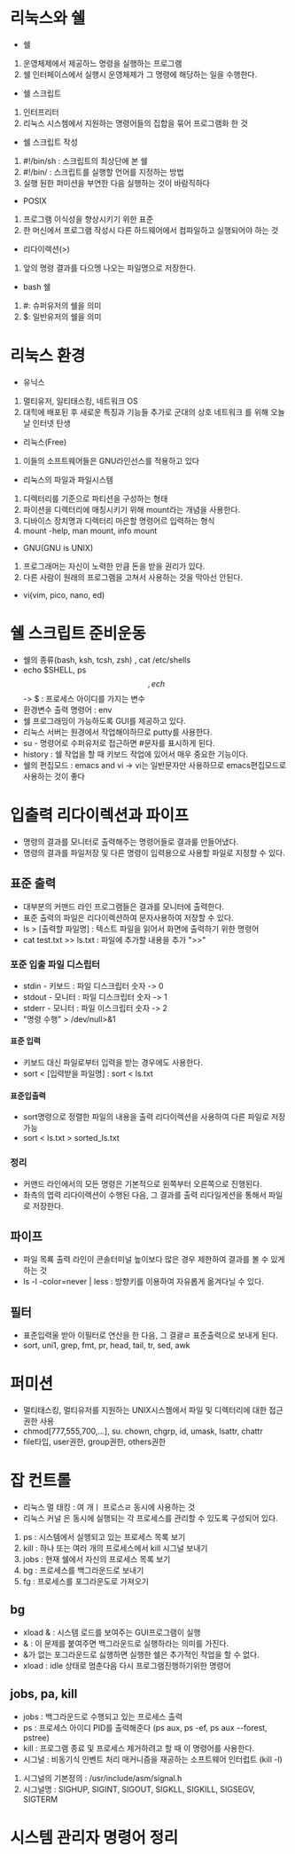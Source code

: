 # 리눅스와 쉘

- 쉘

1. 운영체제에서 제공하느 명령을 실행하는 프로그램
2. 쉘 인터페이스에서 실행시 운영체제가 그 명령에 해당하는 일을 수행한다. 

- 쉘 스크립트

1. 인터프리터
2. 리눅스 시스쳄에서 지원하는 명령어들의 집합을 묶어 프로그램화 한 것

- 쉘 스크립트 작성

1. #!/bin/sh :  스크립트의 최상단에 본 쉘
2. #!/bin/<namwe> : 스크립트를 실행할 언어를 지정하는 방법
3. 실행 둰한 퍼미션을 부연한 다음 실행하는 것이 바람직하다

- POSIX 

1. 프로그램 이식성을 향상시키기 위한 표준
2. 한 머신에서 프로그램 작성시 다른 하드웨어에서 컴파일하고 실행되어야 하는 것

- 리다이렉션(>)

1. 앞의 명령 결과를 다으멩 나오는 파일명으로 저장한다.

- bash 쉘  

1. #: 슈퍼유저의 쉘을 의미
2. $: 일반유저의 쉘을 의미

# 리눅스 환경

- 유닉스

1. 멀티유저, 일티태스킹, 네트워크 OS
2. 대힉에 배포된 후 새로운 특징과 기능들 추가로 군대의 상호 네트워크 를 위해 오늘날 인터넷 탄생

- 리눅스(Free)

1. 이들의 소프트웨어들은 GNU라인선스를 적용하고 있다

- 리눅스의 파일과 파일시스템

1. 디렉터리를 기준으로 파티션을 구성하는 형태
2. 파이션을 디렉터리에 매칭시키기 위해 mount라는 개념을 사용한다.
3. 디바이스 장치명과 디렉터리 마은할 명령어르 입력하는 형식
4. mount -help, man mount, info mount

-  GNU(GNU is UNIX)

1. 프로그래머는 자신이 노력한 만큼 돈을 받을 권리가 있다.
2. 다른 사람이 원래의 프로그램을 고쳐서 사용하는 것을 막아선 안된다.

- vi(vim, pico, nano, ed)

# 쉘 스크립트 준비운동

- 쉘의 종류(bash, ksh, tcsh, zsh) , cat /etc/shells
- echo $SHELL, ps $$, ech $$ -> $ : 프로세스 아이디를 가지는 변수
- 환경변수 출력 명령어 : env
- 쉘 프로그래밍이 가능하도록 GUI를 제공하고 있다.
- 리눅스 서버는 원경에서 작업해야하므로 putty를 사용한다.
- su - 명령어로 수퍼유저로 접근하면 #문자를 표시하게 된다.
- history : 쉘 작업을 할 때 키보드 작업에 있어서 매우 중요한 기능이다.
- 쉘의 편집모드 : emacs and vi -> vi는 일반문자만 사용하므로 emacs편집모드로 사용하는 것이 좋다

# 입출력 리다이렉션과 파이프

- 명령의 결과를 모니터로 출력해주는 명령어들로 결과룰 만들어냈다.
- 명령의 결과를 파일저장 및 다른 명령이 입력용으로 사용할 파일로 지정할 수 있다.

## 표준 출력

- 대부분의 커맨드 라인 프로그램들은 결과를 모니터에 출력한다.
- 표준 출력의 파일은 리다이렉션하여 문자사용하여 저장할 수 있다.
- ls > [출력할 파일명] : 텍스트 파일을 읽어서 화면에 출력하기 위한 명령어
- cat test.txt >> ls.txt : 파일에 추가할 내용을 추가 ">>"

### 포준 입출 파일 디스립터

- stdin - 키보드 : 파일 디스크립터 숫자 -> 0
- stdout - 모니터 : 파일 디스크립터 숫자 -> 1
- stderr - 모니터 : 파일 이스크립터 숫자 -> 2
- "명령 수행" > /dev/null>&1

#### 표준 입력

- 키보드 대신 파일로부터 입력을 받는 경우에도 사용한다.
- sort < [입력받을 파일명] : sort < ls.txt

#### 표준입출력 

- sort명령으로 정렬한 파일의 내용을 출력 리다이렉션을 사용하여 다른 파일로 저장 가능
- sort < ls.txt > sorted_ls.txt

### 정리

- 커맨드 라인에서의 모든 명령은 기본적으로 왼쪽부터 오른쪽으로 진행된다.
- 촤측의 엽력 리다이렉션이 수행된 다음, 그 결과를 출력 리다일게션을 통해서 파일로 저장한다.

## 파이프

- 파일 목룍 출력 라인이 콘솔터미널 높이보다 많은 경우 제한하여 결과를 볼 수 있게 하는 것
- ls -l -color=never | less : 방향키를 이용하여 자유롭게 옮겨다닐 수 있다.

## 필터

- 표준입력울 받아 이필터로 연산을 한 다음, 그 결괄ㄹ 표준출력으로 보내게 된다.
- sort, uni1, grep, fmt, pr, head, tail, tr, sed, awk

# 퍼미션

- 멀티태스킹, 멀티유저를 지원하는 UNIX시스쳄에서 파일 및 디렉터리에 대한 접근 권한 사용
- chmod[777,555,700,...], su. chown, chgrp, id, umask, lsattr, chattr
- file타입, user권한, group권한, others권한

# 잡 컨트롤

- 리눅스 멀 태킹 : 여 개ㅣ 프로스ㄹ 동시에 사용하는 것
- 리눅스 커널             은 동시에 실행되는 각 프로세스를 관리할 수 있도록 구성되어 있다.

1. ps : 시스템에서 실행되고 있는 프로세스 목록 보기
2. kill : 하나 또는 여러 개의 프로세스에서 kill 시그널 보내기
3. jobs : 현재 쉘에서 자신의 프로세스 목록 보기
4. bg : 프로세스를 백그라운드로 보내기
5. fg : 프로세스를 포그라운도로 가져오기

## bg

- xload & : 시스템 로드를 보여주는 GUI프로그램이 실행
- & : 이 문제를 붙여주면 백그라운드로 실행하라는 의미를 가진다.
- &가 없는 포그라운드로 싫행하면 실행한 쉘은 추가적인 작업을 할 수 없다.
- xload : idle 상태로 멈춘다음 다시 프로그램진행하기위한 명령어

## jobs, pa, kill

- jobs : 백그라운드로 수행되고 있는 프로세스 출력
- ps : 프로세스 아이디 PID를 출력해준다 (ps aux, ps -ef, ps aux --forest, pstree)
- kill : 프로그램 종료 및 프로세스 제거하려고 할 때 이 명령어를 사용한다.
- 시그널 : 비동기식 인벤트 처리 매커니즘을 재공하는 소프트웨어 인터럽트 (kill -l)

1. 시그널의 기본정의 : /usr/include/asm/signal.h
2. 시그널명 : SIGHUP, SIGINT, SIGOUT, SIGKLL, SIGKILL, SIGSEGV, SIGTERM

# 시스템 관리자 명령어 정리
